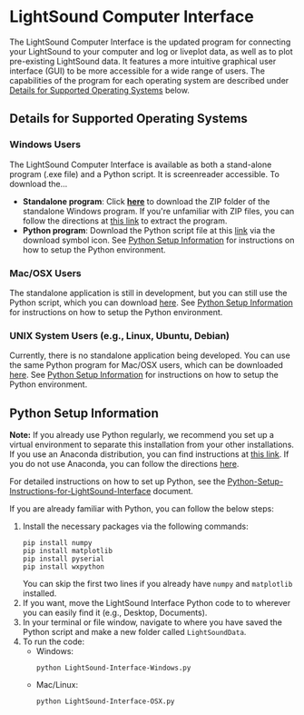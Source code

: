 # LightSound Computer Interface

The LightSound Computer Interface is the updated program for connecting your LightSound to your computer and log or liveplot data, as well as to plot pre-existing LightSound data. It features a more intuitive graphical user interface (GUI) to be more accessible for a wide range of users. The capabilities of the program for each operating system are described under [Details for Supported Operating Systems](#details-for-supported-operating-systems) below.

## Details for Supported Operating Systems
### Windows Users
The LightSound Computer Interface is available as both a stand-alone program (.exe file) and a Python script. It is screenreader accessible. To download the...
- **Standalone program**: Click [**here**](https://github.com/soleyhyman/LightSound2.0/raw/main/LightSound-Computer-Interface/LightSound-Interface-Windows/LightSound-Interface-Windows.zip) to download the ZIP folder of the standalone Windows program. If you're unfamiliar with ZIP files, you can follow the directions at [this link](https://support.microsoft.com/en-us/windows/zip-and-unzip-files-8d28fa72-f2f9-712f-67df-f80cf89fd4e5) to extract the program.
- **Python program**: Download the Python script file at this [link](https://github.com/soleyhyman/LightSound2.0/blob/main/LightSound-Computer-Interface/LightSound-Interface-Windows/LightSound-Interface-Windows.py) via the download symbol icon. See [Python Setup Information](#python-setup-information) for instructions on how to setup the Python environment.

### Mac/OSX Users
The standalone application is still in development, but you can still use the Python script, which you can download [here](https://github.com/soleyhyman/LightSound2.0/blob/main/LightSound-Computer-Interface/LightSound-Interface-Mac-OSX/LightSound-Interface-OSX.py). See [Python Setup Information](#python-setup-information) for instructions on how to setup the Python environment.

### UNIX System Users (e.g., Linux, Ubuntu, Debian)
Currently, there is no standalone application being developed. You can use the same Python program for Mac/OSX users, which can be downloaded [here](https://github.com/soleyhyman/LightSound2.0/blob/main/LightSound-Computer-Interface/LightSound-Interface-Mac-OSX/LightSound-Interface-OSX.py). See [Python Setup Information](#python-setup-information) for instructions on how to setup the Python environment.

## Python Setup Information
**Note:** If you already use Python regularly, we recommend you set up a virtual environment to separate this installation from your other installations. If you use an Anaconda distribution, you can find instructions at [this link](https://www.geeksforgeeks.org/set-up-virtual-environment-for-python-using-anaconda/). If you do not use Anaconda, you can follow the directions [here](https://docs.python.org/3/tutorial/venv.html).

For detailed instructions on how to set up Python, see the [Python-Setup-Instructions-for-LightSound-Interface](https://github.com/soleyhyman/LightSound2.0/blob/main/LightSound-Computer-Interface/Python-Setup-Instructions-for-LightSound-Interface.pdf) document.

If you are already familiar with Python, you can follow the below steps:
1. Install the necessary packages via the following commands:
    ```
    pip install numpy
    pip install matplotlib
    pip install pyserial
    pip install wxpython
    ```
    You can skip the first two lines if you already have `numpy` and `matplotlib` installed.
2. If you want, move the LightSound Interface Python code to to wherever you can easily find it (e.g., Desktop, Documents).
3. In your terminal or file window, navigate to where you have saved the Python script and make a new folder called `LightSoundData`.
4. To run the code:
    - Windows: 
        ```
        python LightSound-Interface-Windows.py
        ```
    - Mac/Linux:
        ```
        python LightSound-Interface-OSX.py
        ```